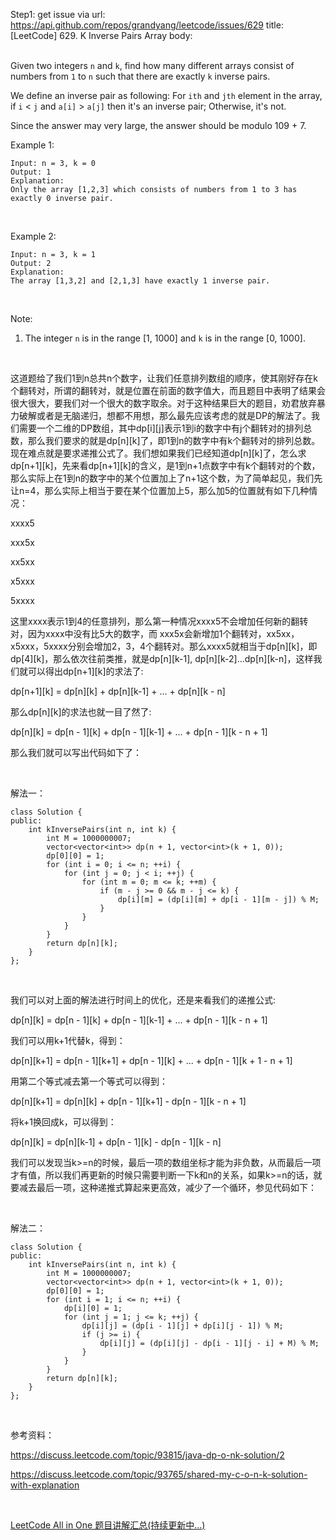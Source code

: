 Step1: get issue via url: https://api.github.com/repos/grandyang/leetcode/issues/629 
 title:[LeetCode] 629. K Inverse Pairs Array 
 body:  
  

Given two integers `n` and `k`, find how many different arrays consist of numbers from `1` to `n` such that there are exactly `k` inverse pairs.

We define an inverse pair as following: For `ith` and `jth` element in the array, if `i` < `j` and `a[i]` > `a[j]` then it's an inverse pair; Otherwise, it's not.

Since the answer may very large, the answer should be modulo 109 + 7.

Example 1:
    
    
    Input: n = 3, k = 0
    Output: 1
    Explanation: 
    Only the array [1,2,3] which consists of numbers from 1 to 3 has exactly 0 inverse pair.
    

 

Example 2:
    
    
    Input: n = 3, k = 1
    Output: 2
    Explanation: 
    The array [1,3,2] and [2,1,3] have exactly 1 inverse pair.
    

 

Note:

  1. The integer `n` is in the range [1, 1000] and `k` is in the range [0, 1000].



 

这道题给了我们1到n总共n个数字，让我们任意排列数组的顺序，使其刚好存在k个翻转对，所谓的翻转对，就是位置在前面的数字值大，而且题目中表明了结果会很大很大，要我们对一个很大的数字取余。对于这种结果巨大的题目，劝君放弃暴力破解或者是无脑递归，想都不用想，那么最先应该考虑的就是DP的解法了。我们需要一个二维的DP数组，其中dp[i][j]表示1到i的数字中有j个翻转对的排列总数，那么我们要求的就是dp[n][k]了，即1到n的数字中有k个翻转对的排列总数。现在难点就是要求递推公式了。我们想如果我们已经知道dp[n][k]了，怎么求dp[n+1][k]，先来看dp[n+1][k]的含义，是1到n+1点数字中有k个翻转对的个数，那么实际上在1到n的数字中的某个位置加上了n+1这个数，为了简单起见，我们先让n=4，那么实际上相当于要在某个位置加上5，那么加5的位置就有如下几种情况：

xxxx5

xxx5x

xx5xx

x5xxx

5xxxx

这里xxxx表示1到4的任意排列，那么第一种情况xxxx5不会增加任何新的翻转对，因为xxxx中没有比5大的数字，而 xxx5x会新增加1个翻转对，xx5xx，x5xxx，5xxxx分别会增加2，3，4个翻转对。那么xxxx5就相当于dp[n][k]，即dp[4][k]，那么依次往前类推，就是dp[n][k-1], dp[n][k-2]...dp[n][k-n]，这样我们就可以得出dp[n+1][k]的求法了:

dp[n+1][k] = dp[n][k] + dp[n][k-1] + ... + dp[n][k - n]

那么dp[n][k]的求法也就一目了然了:

dp[n][k] = dp[n - 1][k] + dp[n - 1][k-1] + ... + dp[n - 1][k - n + 1]

那么我们就可以写出代码如下了：

 

解法一：
    
    
    class Solution {
    public:
        int kInversePairs(int n, int k) {
            int M = 1000000007;
            vector<vector<int>> dp(n + 1, vector<int>(k + 1, 0));
            dp[0][0] = 1;
            for (int i = 0; i <= n; ++i) {
                for (int j = 0; j < i; ++j) {
                    for (int m = 0; m <= k; ++m) {
                        if (m - j >= 0 && m - j <= k) {
                            dp[i][m] = (dp[i][m] + dp[i - 1][m - j]) % M;
                        }
                    }
                }
            }
            return dp[n][k];
        }
    };

 

我们可以对上面的解法进行时间上的优化，还是来看我们的递推公式: 

dp[n][k] = dp[n - 1][k] + dp[n - 1][k-1] + ... + dp[n - 1][k - n + 1]

我们可以用k+1代替k，得到：

dp[n][k+1] = dp[n - 1][k+1] + dp[n - 1][k] + ... + dp[n - 1][k + 1 - n + 1]

用第二个等式减去第一个等式可以得到：

dp[n][k+1] = dp[n][k] + dp[n - 1][k+1] - dp[n - 1][k - n + 1]

将k+1换回成k，可以得到：

dp[n][k] = dp[n][k-1] + dp[n - 1][k] - dp[n - 1][k - n]

我们可以发现当k>=n的时候，最后一项的数组坐标才能为非负数，从而最后一项才有值，所以我们再更新的时候只需要判断一下k和n的关系，如果k>=n的话，就要减去最后一项，这种递推式算起来更高效，减少了一个循环，参见代码如下：

 

解法二：
    
    
    class Solution {
    public:
        int kInversePairs(int n, int k) {
            int M = 1000000007;
            vector<vector<int>> dp(n + 1, vector<int>(k + 1, 0));
            dp[0][0] = 1;
            for (int i = 1; i <= n; ++i) {
                dp[i][0] = 1;
                for (int j = 1; j <= k; ++j) {
                    dp[i][j] = (dp[i - 1][j] + dp[i][j - 1]) % M;
                    if (j >= i) {
                        dp[i][j] = (dp[i][j] - dp[i - 1][j - i] + M) % M;
                    }
                }
            }
            return dp[n][k];
        }
    };

 

参考资料：

<https://discuss.leetcode.com/topic/93815/java-dp-o-nk-solution/2>

<https://discuss.leetcode.com/topic/93765/shared-my-c-o-n-k-solution-with-explanation>

 

[LeetCode All in One 题目讲解汇总(持续更新中...)](http://www.cnblogs.com/grandyang/p/4606334.html) 

